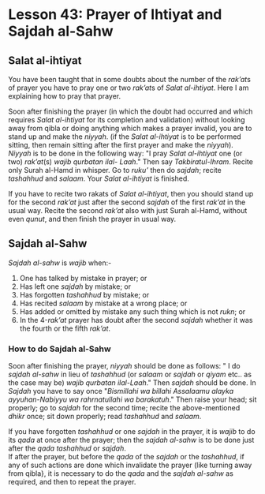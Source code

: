 Lesson 43: Prayer of Ihtiyat and Sajdah al-Sahw
===============================================

Salat al-ihtiyat
----------------

You have been taught that in some doubts about the number of the
*rak’at*s of prayer you have to pray one or two *rak’at*s of *Salat
al-ihtiyat*. Here I am explaining how to pray that prayer.

Soon after finishing the prayer (in which the doubt had occurred and
which requires *Salat al-ihtiyat* for its completion and validation)
without looking away from qibla or doing anything which makes a prayer
invalid, you are to stand up and make the *niyyah*. (if the *Salat
al-ihtiyat* is to be performed sitting, then remain sitting after the
first prayer and make the *niyyah*). *Niyyah* is to be done in the
following way: "I pray *Salat al-ihtiyat* one (or two) *rak’at*(s)
*wajib qurbatan ilal- Laah*." Then say *Takbiratul-Ihram*. Recite only
Surah al-Hamd in whisper. Go to *ruku’* then do *sajdah*; recite
*tashahhud* and *salaam*. Your *Salat al-ihtiyat* is finished.

If you have to recite two rakats of *Salat al-ihtiyat*, then you should
stand up for the second *rak’at* just after the second *sajdah* of the
first *rak’at* in the usual way. Recite the second *rak’at* also with
just Surah al-Hamd, without even *qunut*, and then finish the prayer in
usual way.

Sajdah al-Sahw
--------------

*Sajdah al-sahw* is *wajib* when:-  
 1. One has talked by mistake in prayer; or  
 2. Has left one *sajdah* by mistake; or  
 3. Has forgotten *tashahhud* by mistake; or  
 4. Has recited *salaam* by mistake at a wrong place; or  
 5. Has added or omitted by mistake any such thing which is not *rukn*;
or  
 6. In the 4-*rak’at* prayer has doubt after the second *sajdah* whether
it was the fourth or the fifth *rak’at*.

### How to do Sajdah al-Sahw

Soon after finishing the prayer, *niyyah* should be done as follows: " I
do *sajdah al-sahw* in lieu of *tashahhud* (or *salaam* or *sajdah* or
*qiyam* etc.. as the case may be) *wajib qurbatan ilal-Laah*." Then
*sajdah* should be done. In *Sajdah* you have to say once "*Bismillahi
wa billahi Assalaamu alayka ayyuhan-Nabiyyu wa rahrnatullahi wa
barakatuh*." Then raise your head; sit properly; go to *sajdah* for the
second time; recite the above-mentioned *dhikr* once; sit down properly;
read *tashahhud* and *salaam*.

If you have forgotten *tashahhud* or one *sajdah* in the prayer, it is
*wajib* to do its *qada* at once after the prayer; then the *sajdah
al-sahw* is to be done just after the *qada tashahhud* or *sajdah*.  
 If after the prayer, but before the *qada* of the *sajdah* or the
*tashahhud*, if any of such actions are done which invalidate the prayer
(like turning away from qibla}, it is necessary to do the *qada* and the
*sajdah* *al-sahw* as required, and then to repeat the prayer.


